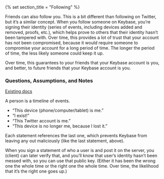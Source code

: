 {% set section_title = "Following" %}

Friends can also follow you. This is a bit different than following on Twitter, but it’s a similar concept. When you follow someone on Keybase, you’re signing their identity (series of events, including devices added and removed, proofs, etc.), which helps prove to others that their identity hasn’t been tampered with. Over time, this provides a lot of trust that your account has not been compromised, because it would require someone to compromise your account for a long period of time. The longer the period of time, the less likely someone could keep it up.

Over time, this guarantees to your friends that your Keybase account is you, and better, to future friends that your Keybase account is you.

### Questions, Assumptions, and Notes

[Existing docs](https://keybase.io/docs/server_security/following)

A person is a timeline of events.

* “This device (phone/computer/tablet) is me.”
* “I exist!”
* “This Twitter account is me.”
* “This device is no longer me, because I lost it.”

Each statement references the last one, which prevents Keybase from leaving any out maliciously (like the last statement, above).

When you sign a statement of who a user is and post it on the server, you (client) can later verify that, and you’ll know that user’s identity hasn’t been messed with, so you can use that public key. (Either it has been the wrong one the whole time or the right one the whole time. Over time, the likelihood that it’s the right one goes up.)
